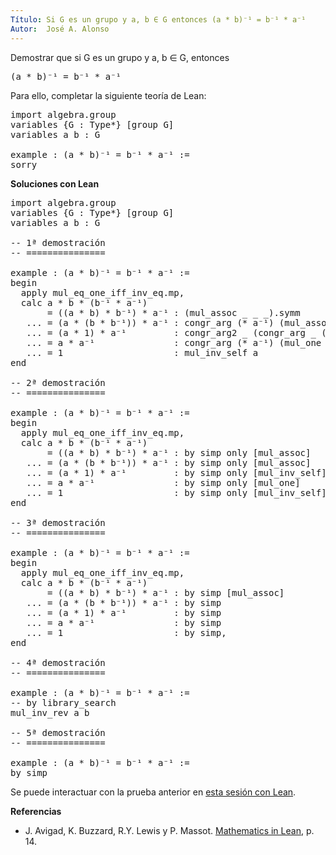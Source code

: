 ```yaml
---
Título: Si G es un grupo y a, b ∈ G entonces (a * b)⁻¹ = b⁻¹ * a⁻¹
Autor:  José A. Alonso
---
```


Demostrar que si G es un grupo y a, b ∈ G, entonces
<pre lang="text">
(a * b)⁻¹ = b⁻¹ * a⁻¹
</pre>

Para ello, completar la siguiente teoría de Lean:

<pre lang="lean">
import algebra.group
variables {G : Type*} [group G]
variables a b : G

example : (a * b)⁻¹ = b⁻¹ * a⁻¹ :=
sorry
</pre>
<!--more-->

<b>Soluciones con Lean</b>

<pre lang="lean">
import algebra.group
variables {G : Type*} [group G]
variables a b : G

-- 1ª demostración
-- ===============

example : (a * b)⁻¹ = b⁻¹ * a⁻¹ :=
begin
  apply mul_eq_one_iff_inv_eq.mp,
  calc a * b * (b⁻¹ * a⁻¹)
       = ((a * b) * b⁻¹) * a⁻¹ : (mul_assoc _ _ _).symm
   ... = (a * (b * b⁻¹)) * a⁻¹ : congr_arg (* a⁻¹) (mul_assoc a _ _)
   ... = (a * 1) * a⁻¹         : congr_arg2 _ (congr_arg _ (mul_inv_self b)) rfl
   ... = a * a⁻¹               : congr_arg (* a⁻¹) (mul_one a)
   ... = 1                     : mul_inv_self a
end

-- 2ª demostración
-- ===============

example : (a * b)⁻¹ = b⁻¹ * a⁻¹ :=
begin
  apply mul_eq_one_iff_inv_eq.mp,
  calc a * b * (b⁻¹ * a⁻¹)
       = ((a * b) * b⁻¹) * a⁻¹ : by simp only [mul_assoc]
   ... = (a * (b * b⁻¹)) * a⁻¹ : by simp only [mul_assoc]
   ... = (a * 1) * a⁻¹         : by simp only [mul_inv_self]
   ... = a * a⁻¹               : by simp only [mul_one]
   ... = 1                     : by simp only [mul_inv_self]
end

-- 3ª demostración
-- ===============

example : (a * b)⁻¹ = b⁻¹ * a⁻¹ :=
begin
  apply mul_eq_one_iff_inv_eq.mp,
  calc a * b * (b⁻¹ * a⁻¹)
       = ((a * b) * b⁻¹) * a⁻¹ : by simp [mul_assoc]
   ... = (a * (b * b⁻¹)) * a⁻¹ : by simp
   ... = (a * 1) * a⁻¹         : by simp
   ... = a * a⁻¹               : by simp
   ... = 1                     : by simp,
end

-- 4ª demostración
-- ===============

example : (a * b)⁻¹ = b⁻¹ * a⁻¹ :=
-- by library_search
mul_inv_rev a b

-- 5ª demostración
-- ===============

example : (a * b)⁻¹ = b⁻¹ * a⁻¹ :=
by simp
</pre>

Se puede interactuar con la prueba anterior en <a href="https://leanprover-community.github.io/lean-web-editor/#url=https://raw.githubusercontent.com/jaalonso/Calculemus/main/src/Inverso_del_producto.lean" rel="noopener noreferrer" target="_blank">esta sesión con Lean</a>.

<b>Referencias</b>

+ J. Avigad, K. Buzzard, R.Y. Lewis y P. Massot. [Mathematics in Lean](https://bit.ly/3U4UjBk), p. 14.
